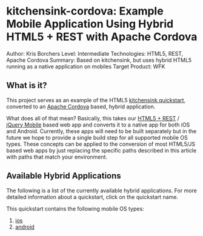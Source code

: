 kitchensink-cordova: Example Mobile Application Using Hybrid HTML5 + REST with Apache Cordova
===============================================================================================
Author: Kris Borchers
Level: Intermediate
Technologies: HTML5, REST, Apache Cordova
Summary: Based on kitchensink, but uses hybrid HTML5 running as a native application on mobiles
Target Product: WFK

What is it?
-----------

This project serves as an example of the HTML5 [kitchensink quickstart](https://github.com/jboss-jdf/jboss-as-quickstart/tree/master/kitchensink-html5-mobile), converted to an [Apache Cordova](http://cordova.apache.org/) based, hybrid application.

What does all of that mean? Basically, this takes our [HTML5 + REST](https://community.jboss.org/wiki/HTML5RESTApplications) / [jQuery Mobile](http://jquerymobile.com/) based web app and converts it to a native app for both iOS and Android. Currently, these apps will need to be built separately but in the future we hope to provide a single build step for all supported mobile OS types. These concepts can be applied to the conversion of most HTML5/JS based web apps by just replacing the specific paths described in this article with paths that match your environment.

Available Hybrid Applications
-----------------------------

The following is a list of the currently available hybrid applications.
For more detailed information about a quickstart, click on the quickstart name.

This quickstart contains the following mobile OS types:

1. [ios](ios/README.md)
2. [android](android/README.md)
